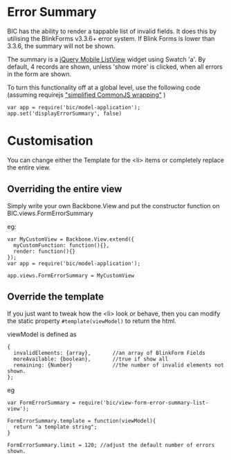 Error Summary
=============
BIC has the ability to render a tappable list of invalid fields. It does this by utilising the BlinkForms v3.3.6+ error system. If Blink Forms is lower than 3.3.6, the summary will not be shown.

The summary is a [jQuery Mobile ListView](http://api.jquerymobile.com/1.3/listview/) widget using Swatch 'a'. By default, 4 records are shown, unless 'show more' is clicked, when all errors in the form are shown.

To turn this functionality off at a global level, use the following code (assuming requirejs ["simplified CommonJS wrapping"](http://requirejs.org/docs/whyamd.html#sugar) )

    var app = require('bic/model-application');
    app.set('displayErrorSummary', false)



Customisation
=============
You can change either the Template for the &lt;li&gt; items or completely replace the entire view.

Overriding the entire view
--------------------------
Simply write your own Backbone.View and put the constructor function on BIC.views.FormErrorSummary

eg:

    var MyCustomView = Backbone.View.extend({
      myCustomFunction: function(){},
      render: function(){}
    });
    var app = require('bic/model-application');
    
    app.views.FormErrorSummary = MyCustomView


Override the template
---------------------

If you just want to tweak how the &lt;li&gt; look or behave, then you can modify the static property `#template(viewModel)` to return the html.

viewModel is defined as

    {
      invalidElements: {array},       //an array of BlinkForm Fields
      moreAvailable: {boolean},       //true if show all
      remaining: {Number}             //the number of invalid elements not shown.
    };

eg

    var FormErrorSummary = require('bic/view-form-error-summary-list-view');
    
    FormErrorSummary.template = function(viewModel){ 
      return "a template string";
    }

    FormErrorSummary.limit = 120; //adjust the default number of errors shown.